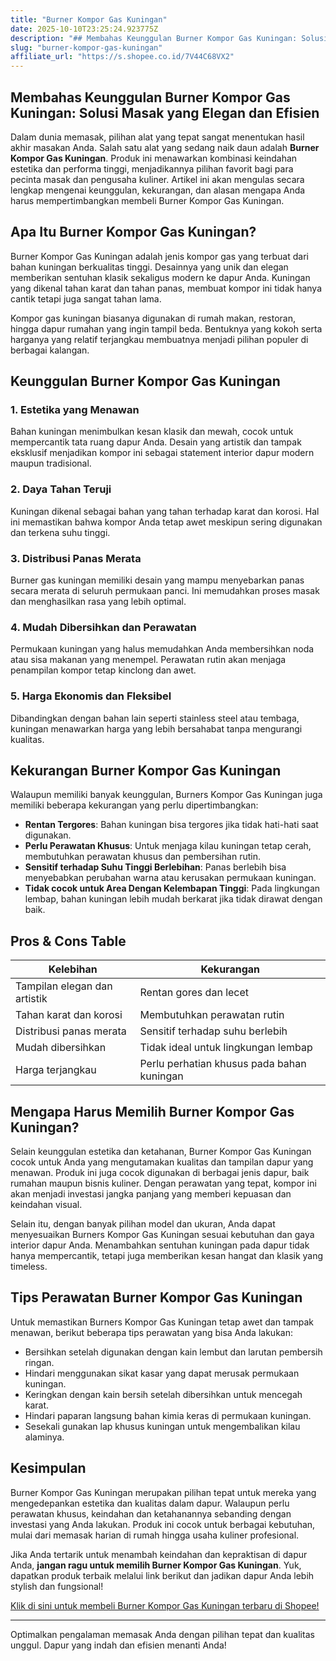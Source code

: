 ```yaml
---
title: "Burner Kompor Gas Kuningan"
date: 2025-10-10T23:25:24.923775Z
description: "## Membahas Keunggulan Burner Kompor Gas Kuningan: Solusi Masak yang Elegan dan Efisien..."
slug: "burner-kompor-gas-kuningan"
affiliate_url: "https://s.shopee.co.id/7V44C68VX2"
---
```

## Membahas Keunggulan Burner Kompor Gas Kuningan: Solusi Masak yang Elegan dan Efisien

Dalam dunia memasak, pilihan alat yang tepat sangat menentukan hasil akhir masakan Anda. Salah satu alat yang sedang naik daun adalah **Burner Kompor Gas Kuningan**. Produk ini menawarkan kombinasi keindahan estetika dan performa tinggi, menjadikannya pilihan favorit bagi para pecinta masak dan pengusaha kuliner. Artikel ini akan mengulas secara lengkap mengenai keunggulan, kekurangan, dan alasan mengapa Anda harus mempertimbangkan membeli Burner Kompor Gas Kuningan.

## Apa Itu Burner Kompor Gas Kuningan?

Burner Kompor Gas Kuningan adalah jenis kompor gas yang terbuat dari bahan kuningan berkualitas tinggi. Desainnya yang unik dan elegan memberikan sentuhan klasik sekaligus modern ke dapur Anda. Kuningan yang dikenal tahan karat dan tahan panas, membuat kompor ini tidak hanya cantik tetapi juga sangat tahan lama.

Kompor gas kuningan biasanya digunakan di rumah makan, restoran, hingga dapur rumahan yang ingin tampil beda. Bentuknya yang kokoh serta harganya yang relatif terjangkau membuatnya menjadi pilihan populer di berbagai kalangan.

## Keunggulan Burner Kompor Gas Kuningan

### 1. Estetika yang Menawan

Bahan kuningan menimbulkan kesan klasik dan mewah, cocok untuk mempercantik tata ruang dapur Anda. Desain yang artistik dan tampak eksklusif menjadikan kompor ini sebagai statement interior dapur modern maupun tradisional.

### 2. Daya Tahan Teruji

Kuningan dikenal sebagai bahan yang tahan terhadap karat dan korosi. Hal ini memastikan bahwa kompor Anda tetap awet meskipun sering digunakan dan terkena suhu tinggi.

### 3. Distribusi Panas Merata

Burner gas kuningan memiliki desain yang mampu menyebarkan panas secara merata di seluruh permukaan panci. Ini memudahkan proses masak dan menghasilkan rasa yang lebih optimal.

### 4. Mudah Dibersihkan dan Perawatan

Permukaan kuningan yang halus memudahkan Anda membersihkan noda atau sisa makanan yang menempel. Perawatan rutin akan menjaga penampilan kompor tetap kinclong dan awet.

### 5. Harga Ekonomis dan Fleksibel

Dibandingkan dengan bahan lain seperti stainless steel atau tembaga, kuningan menawarkan harga yang lebih bersahabat tanpa mengurangi kualitas.

## Kekurangan Burner Kompor Gas Kuningan

Walaupun memiliki banyak keunggulan, Burners Kompor Gas Kuningan juga memiliki beberapa kekurangan yang perlu dipertimbangkan:

- **Rentan Tergores**: Bahan kuningan bisa tergores jika tidak hati-hati saat digunakan.
- **Perlu Perawatan Khusus**: Untuk menjaga kilau kuningan tetap cerah, membutuhkan perawatan khusus dan pembersihan rutin.
- **Sensitif terhadap Suhu Tinggi Berlebihan**: Panas berlebih bisa menyebabkan perubahan warna atau kerusakan permukaan kuningan.
- **Tidak cocok untuk Area Dengan Kelembapan Tinggi**: Pada lingkungan lembap, bahan kuningan lebih mudah berkarat jika tidak dirawat dengan baik.

## Pros & Cons Table

| Kelebihan                                      | Kekurangan                                  |
|------------------------------------------------|----------------------------------------------|
| Tampilan elegan dan artistik                  | Rentan gores dan lecet                      |
| Tahan karat dan korosi                        | Membutuhkan perawatan rutin                |
| Distribusi panas merata                        | Sensitif terhadap suhu berlebih            |
| Mudah dibersihkan                             | Tidak ideal untuk lingkungan lembap      |
| Harga terjangkau                              | Perlu perhatian khusus pada bahan kuningan |

## Mengapa Harus Memilih Burner Kompor Gas Kuningan?

Selain keunggulan estetika dan ketahanan, Burner Kompor Gas Kuningan cocok untuk Anda yang mengutamakan kualitas dan tampilan dapur yang menawan. Produk ini juga cocok digunakan di berbagai jenis dapur, baik rumahan maupun bisnis kuliner. Dengan perawatan yang tepat, kompor ini akan menjadi investasi jangka panjang yang memberi kepuasan dan keindahan visual.

Selain itu, dengan banyak pilihan model dan ukuran, Anda dapat menyesuaikan Burners Kompor Gas Kuningan sesuai kebutuhan dan gaya interior dapur Anda. Menambahkan sentuhan kuningan pada dapur tidak hanya mempercantik, tetapi juga memberikan kesan hangat dan klasik yang timeless.

## Tips Perawatan Burner Kompor Gas Kuningan

Untuk memastikan Burners Kompor Gas Kuningan tetap awet dan tampak menawan, berikut beberapa tips perawatan yang bisa Anda lakukan:

- Bersihkan setelah digunakan dengan kain lembut dan larutan pembersih ringan.
- Hindari menggunakan sikat kasar yang dapat merusak permukaan kuningan.
- Keringkan dengan kain bersih setelah dibersihkan untuk mencegah karat.
- Hindari paparan langsung bahan kimia keras di permukaan kuningan.
- Sesekali gunakan lap khusus kuningan untuk mengembalikan kilau alaminya.

## Kesimpulan

Burner Kompor Gas Kuningan merupakan pilihan tepat untuk mereka yang mengedepankan estetika dan kualitas dalam dapur. Walaupun perlu perawatan khusus, keindahan dan ketahanannya sebanding dengan investasi yang Anda lakukan. Produk ini cocok untuk berbagai kebutuhan, mulai dari memasak harian di rumah hingga usaha kuliner profesional.

Jika Anda tertarik untuk menambah keindahan dan kepraktisan di dapur Anda, **jangan ragu untuk memilih Burner Kompor Gas Kuningan**. Yuk, dapatkan produk terbaik melalui link berikut dan jadikan dapur Anda lebih stylish dan fungsional!

[Klik di sini untuk membeli Burner Kompor Gas Kuningan terbaru di Shopee!](https://s.shopee.co.id/7V44C68VX2)

---

Optimalkan pengalaman memasak Anda dengan pilihan tepat dan kualitas unggul. Dapur yang indah dan efisien menanti Anda!